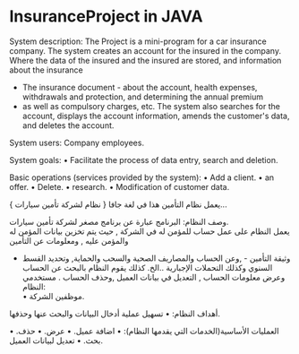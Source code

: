# InsuranceProject in JAVA

System description: 
The Project is a mini-program for a car insurance company.
The system creates an account for the insured in the company.
Where the data of the insured and the insured are stored, and information about the insurance
- The insurance document - about the account, health expenses, withdrawals and protection, and determining the annual premium 
- as well as compulsory charges, etc.
The system also searches for the account, displays the account information, amends the customer's data, and deletes the account.

System users:
Company employees.

System goals:
• Facilitate the process of data entry, search and deletion.

Basic operations (services provided by the system):
• Add a client.
•	an offer.
• Delete.
•	research.
• Modification of customer data.


{ نظام لشركة تأمين سيارات }
يعمل نظام التأمين هذا في لغة جافا...

وصف النظام:                                                                                                                                 البرنامج عبارة عن برنامج مصغر لشركة تأمين سيارات.    
يعمل النظام على عمل حساب للمؤمن له في الشركة ,
حيث يتم تخزين بيانات المؤمن له والمؤمن عليه , ومعلومات عن التأمين  
- وثيقة التأمين -  ,وعن الحساب والمصاريف الصحية والسحب والحماية, وتحديد القسط السنوي وكذلك التحملات الإجبارية ..الخ.
كذلك يقوم النظام بالبحث عن الحساب وعرض معلومات الحساب , التعديل في بيانات العميل ,وحذف الحساب . 
مستخدمي النظام:       
•	موظفين الشركة.

أهداف النظام:
•	تسهيل عملية أدخال البيانات والبحث عنها وحذفها.

العمليات الأساسية(الخدمات التي يقدمها النظام):
•	اضافة عميل.
•	عرض.
•	حذف.
•	بحث.
•	تعديل لبيانات العميل.
